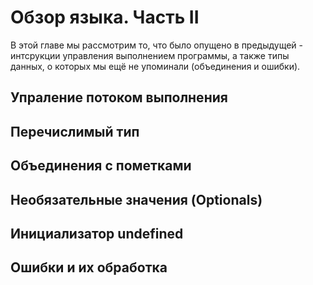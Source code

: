 
# Обзор языка. Часть II

В этой главе мы рассмотрим то, что было опущено в предыдущей -
интсрукции управления выполнением программы, а также типы данных,
о которых мы ещё не упоминали (объединения и ошибки).

## Упраление потоком выполнения 



## Перечислимый тип

## Объединения с пометками

## Необязательные значения (Optionals)

## Инициализатор undefined

## Ошибки и их обработка

## 




